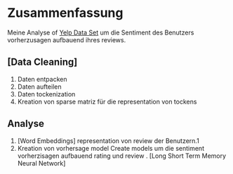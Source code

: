 # Zusammenfassung
Meine Analyse of  [Yelp Data Set](https://www.yelp.com/dataset/download) um die Sentiment des Benutzers vorherzusagen  aufbauend ihres  reviews. 

## [Data Cleaning]
1.	Daten entpacken
2.	Daten aufteilen 
3.	Daten tockenization
4.	Kreation von sparse matriz für die representation von tockens
## Analyse
 1.	[Word Embeddings] representation von  review der Benutzern.1
 2.	Kreation von vorhersage model Create models um die sentiment vorherzisagen aufbauend rating und review
	. [Long Short Term Memory Neural Network]

